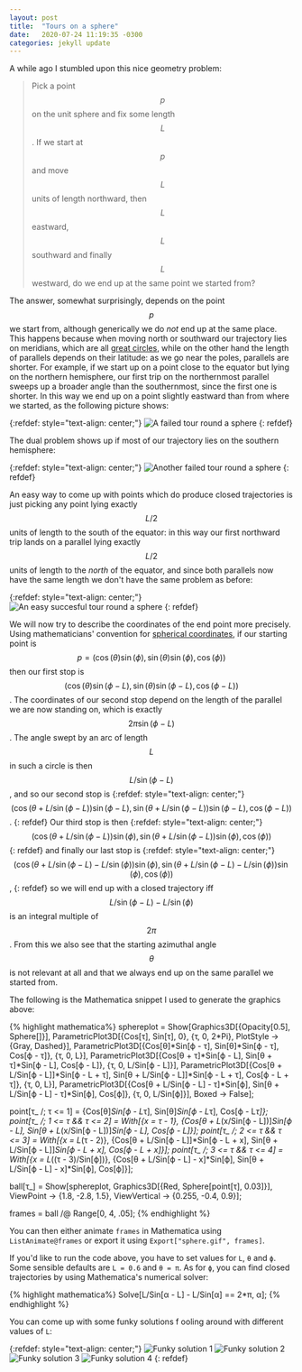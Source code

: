 ```yaml
---
layout: post
title:  "Tours on a sphere"
date:   2020-07-24 11:19:35 -0300
categories: jekyll update
---
```

A while ago I stumbled upon this nice geometry problem:

> Pick a point $$p$$ on the unit sphere and fix some length $$L$$. If we start at $$p$$ and move $$L$$ units of length northward, then $$L$$ eastward, $$L$$ southward and finally $$L$$ westward, do we end up at the same point we started from?

The answer, somewhat surprisingly, depends on the point $$p$$ we start from, although generically we do _not_ end up at the same place. This happens because when moving north or southward our trajectory lies on meridians, which are all [great circles][great-circles], while on the other hand the length of parallels depends on their latitude: as we go near the poles, parallels are shorter. For example, if we start up on a point close to the equator but lying on the northern hemisphere, our first trip on the northernmost parallel sweeps up a broader angle than the southernmost, since the first one is shorter. In this way we end up on a point slightly eastward than from where we started, as the following picture shows:

{:refdef: style="text-align: center;"}
![A failed tour round a sphere](/assets/2020-07-24-sphere1.gif)
{: refdef}

The dual problem shows up if most of our trajectory lies on the southern hemisphere:

{:refdef: style="text-align: center;"}
![Another failed tour round a sphere](/assets/2020-07-24-sphere2.gif)
{: refdef}

An easy way to come up with points which do produce closed trajectories is just picking any point lying exactly $$L/2$$ units of length to the south of the equator: in this way our first northward trip lands on a parallel lying exactly $$L/2$$ units of length to the _north_ of the equator, and since both parallels now have the same length we don't have the same problem as before:

{:refdef: style="text-align: center;"}
![An easy succesful tour round a sphere](/assets/2020-07-24-sphere3.gif)
{: refdef}

We will now try to describe the coordinates of the end point more precisely. Using mathematicians' convention for [spherical coordinates][spherical-coords], if our starting point is $$p = (\cos(\theta)\sin(\phi), \sin(\theta )\sin(\phi), \cos(\phi))$$ then our first stop is $$(\cos(\theta)\sin(\phi-L), \sin(\theta)\sin(\phi-L), \cos(\phi-L))$$. The coordinates of our second stop depend on the length of the parallel we are now standing on, which is exactly $$2 \pi \sin(\phi-L)$$. The angle swept by an arc of length $$L$$ in such a circle is then $$L/\sin(\phi-L)$$, and so our second stop is
{:refdef: style="text-align: center;"}
$$(\cos(\theta+L/\sin(\phi-L))\sin(\phi-L), \sin(\theta+L/\sin(\phi-L))\sin(\phi-L), \cos(\phi-L))$$.
{: refdef}
Our third stop is then 
{:refdef: style="text-align: center;"}
$$(\cos(\theta+L/\sin(\phi-L))\sin(\phi), \sin(\theta+L/\sin(\phi-L))\sin(\phi), \cos(\phi))$$
{: refdef}
and finally our last stop is 
{:refdef: style="text-align: center;"}
$$(\cos(\theta+L/\sin(\phi-L)-L/\sin(\phi))\sin(\phi), \sin(\theta+L/\sin(\phi-L)-L/\sin(\phi))\sin(\phi), \cos(\phi))$$,
{: refdef}
so we will end up with a closed trajectory iff $$L/\sin(\phi-L)-L/\sin(\phi)$$ is an integral multiple of $$2\pi$$. From this we also see that the starting azimuthal angle $$\theta$$ is not relevant at all and that we always end up on the same parallel we started from.

The following is the Mathematica snippet I used to generate the graphics above:

{% highlight mathematica%}
sphereplot = Show[Graphics3D[{Opacity[0.5], Sphere[]}],
  ParametricPlot3D[{Cos[τ], Sin[τ], 0}, {τ, 0, 2*Pi}, PlotStyle -> {Gray, Dashed}],
  ParametricPlot3D[{Cos[θ]*Sin[ϕ - τ], Sin[θ]*Sin[ϕ - τ], Cos[ϕ - τ]}, {τ, 0, L}],
  ParametricPlot3D[{Cos[θ + τ]*Sin[ϕ - L], Sin[θ + τ]*Sin[ϕ - L], Cos[ϕ - L]}, {τ, 0, L/Sin[ϕ - L]}],
  ParametricPlot3D[{Cos[θ + L/Sin[ϕ - L]]*Sin[ϕ - L + τ], Sin[θ + L/Sin[ϕ - L]]*Sin[ϕ - L + τ], Cos[ϕ - L + τ]}, {τ, 0, L}],
  ParametricPlot3D[{Cos[θ + L/Sin[ϕ - L] - τ]*Sin[ϕ], Sin[θ + L/Sin[ϕ - L] - τ]*Sin[ϕ], Cos[ϕ]}, {τ, 0, L/Sin[ϕ]}],
  Boxed -> False]; 

point[τ_ /; τ <= 1] = {Cos[θ]*Sin[ϕ - L*τ], Sin[θ]*Sin[ϕ - L*τ], Cos[ϕ - L*τ]};
point[τ_ /; 1 <= τ && τ <= 2] = With[{x = τ - 1}, {Cos[θ + L*(x/Sin[ϕ - L])]*Sin[ϕ - L], Sin[θ + L*(x/Sin[ϕ - L])]*Sin[ϕ - L], Cos[ϕ - L]}];
point[τ_ /; 2 <= τ && τ <= 3] = With[{x = L*(τ - 2)}, {Cos[θ + L/Sin[ϕ - L]]*Sin[ϕ - L + x], Sin[θ + L/Sin[ϕ - L]]*Sin[ϕ - L + x], Cos[ϕ - L + x]}]; 
point[τ_ /; 3 <= τ && τ <= 4] = With[{x = L*((τ - 3)/Sin[ϕ])}, {Cos[θ + L/Sin[ϕ - L] - x]*Sin[ϕ], Sin[θ + L/Sin[ϕ - L] - x]*Sin[ϕ], Cos[ϕ]}]; 

ball[τ_] = Show[sphereplot, Graphics3D[{Red, Sphere[point[τ], 0.03]}], ViewPoint -> {1.8, -2.8, 1.5}, ViewVertical -> {0.255, -0.4, 0.9}]; 

frames = ball /@ Range[0, 4, .05];
{% endhighlight %}

You can then either animate ``frames`` in Mathematica using ``ListAnimate@frames`` or export it using ``Export["sphere.gif", frames]``.

If you'd like to run the code above, you have to set values for ``L``,  ``θ`` and ``ϕ``. Some sensible defaults are ``L = 0.6`` and ``θ = π``. As for ``ϕ``, you can find closed trajectories by using Mathematica's numerical solver:

{% highlight mathematica%}
Solve[L/Sin[α - L] - L/Sin[α] == 2*π, α]; 
{% endhighlight %}

You can come up with some funky solutions f ooling around with different values of ``L``:

{:refdef: style="text-align: center;"}
![Funky solution 1](/assets/2020-07-24-sphere4.gif)
![Funky solution 2](/assets/2020-07-24-sphere5.gif)
![Funky solution 3](/assets/2020-07-24-sphere6.gif)
![Funky solution 4](/assets/2020-07-24-sphere7.gif)
{: refdef}

[great-circles]: https://en.wikipedia.org/wiki/Great_circle
[spherical-coords]: https://en.wikipedia.org/wiki/Spherical_coordinate_system